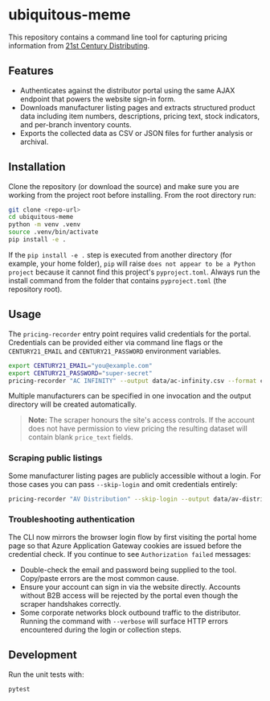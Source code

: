 # ubiquitous-meme

This repository contains a command line tool for capturing pricing information from [21st Century Distributing](https://www.21stcenturydist.com/).

## Features

- Authenticates against the distributor portal using the same AJAX endpoint that powers the website sign-in form.
- Downloads manufacturer listing pages and extracts structured product data including item numbers, descriptions, pricing text, stock indicators, and per-branch inventory counts.
- Exports the collected data as CSV or JSON files for further analysis or archival.

## Installation

Clone the repository (or download the source) and make sure you are working from the project root before installing. From the root directory run:

```bash
git clone <repo-url>
cd ubiquitous-meme
python -m venv .venv
source .venv/bin/activate
pip install -e .
```

If the `pip install -e .` step is executed from another directory (for example, your home folder), `pip` will raise `does not appear to be a Python project` because it cannot find this project's `pyproject.toml`. Always run the install command from the folder that contains `pyproject.toml` (the repository root).

## Usage

The `pricing-recorder` entry point requires valid credentials for the portal. Credentials can be provided either via command line flags or the `CENTURY21_EMAIL` and `CENTURY21_PASSWORD` environment variables.

```bash
export CENTURY21_EMAIL="you@example.com"
export CENTURY21_PASSWORD="super-secret"
pricing-recorder "AC INFINITY" --output data/ac-infinity.csv --format csv --verbose
```

Multiple manufacturers can be specified in one invocation and the output directory will be created automatically.

> **Note:** The scraper honours the site's access controls. If the account does not have permission to view pricing the resulting dataset will contain blank `price_text` fields.

### Scraping public listings

Some manufacturer listing pages are publicly accessible without a login. For those cases you can pass `--skip-login` and omit credentials entirely:

```bash
pricing-recorder "AV Distribution" --skip-login --output data/av-distribution.csv --format csv --verbose
```

### Troubleshooting authentication

The CLI now mirrors the browser login flow by first visiting the portal home page so that Azure Application Gateway cookies are issued before the credential check. If you continue to see `Authorization failed` messages:

- Double-check the email and password being supplied to the tool. Copy/paste errors are the most common cause.
- Ensure your account can sign in via the website directly. Accounts without B2B access will be rejected by the portal even though the scraper handshakes correctly.
- Some corporate networks block outbound traffic to the distributor. Running the command with `--verbose` will surface HTTP errors encountered during the login or collection steps.

## Development

Run the unit tests with:

```bash
pytest
```
